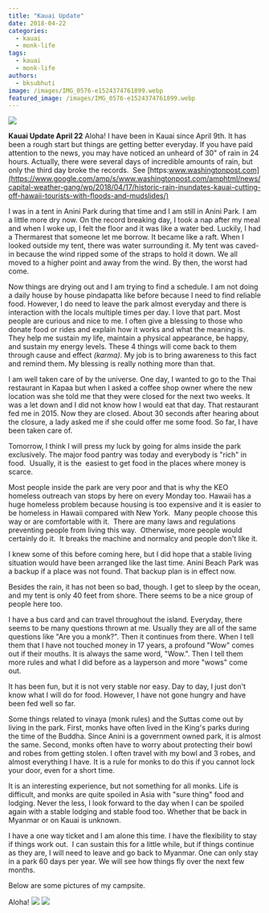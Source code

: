 ```yaml
---
title: "Kauai Update"
date: 2018-04-22
categories: 
  - kauai
  - monk-life
tags: 
  - kauai
  - monk-life
authors: 
  - bksubhuti
image: /images/IMG_0576-e1524374761899.webp
featured_image: /images/IMG_0576-e1524374761899.webp
---
```


[![](/images/IMG_0576-e1524374761899-768x1024.webp)](/images/2018/04/IMG_0576-e1524374761899.webp)

**Kauai Update April 22** Aloha! I have been in Kauai since April 9th. It has been a rough start but things are getting better everyday. If you have paid attention to the news, you may have noticed an unheard of 30" of rain in 24 hours. Actually, there were several days of incredible amounts of rain, but only the third day broke the records.  See [https:www.washingtonpost.com](https://www.google.com/amp/s/www.washingtonpost.com/amphtml/news/capital-weather-gang/wp/2018/04/17/historic-rain-inundates-kauai-cutting-off-hawaii-tourists-with-floods-and-mudslides/)

I was in a tent in Anini Park during that time and I am still in Anini Park. I am a little more dry now. On the record breaking day, I took a nap after my meal and when I woke up, I felt the floor and it was like a water bed. Luckily, I had a Thermarest that someone let me borrow. It became like a raft. When I looked outside my tent, there was water surrounding it. My tent was caved-in because the wind ripped some of the straps to hold it down. We all moved to a higher point and away from the wind. By then, the worst had come.

Now things are drying out and I am trying to find a schedule. I am not doing a daily house by house pindapatta like before because I need to find reliable food. However, I do need to leave the park almost everyday and there is interaction with the locals multiple times per day. I love that part. Most people are curious and nice to me. I often give a blessing to those who donate food or rides and explain how it works and what the meaning is. They help me sustain my life, maintain a physical appearance, be happy, and sustain my energy levels. These 4 things will come back to them through cause and effect _(karma)_. My job is to bring awareness to this fact and remind them. My blessing is really nothing more than that.

I am well taken care of by the universe. One day, I wanted to go to the Thai restaurant in Kapaa but when I asked a coffee shop owner where the new location was she told me that they were closed for the next two weeks. It was a let down and I did not know how I would eat that day. That restaurant fed me in 2015. Now they are closed. About 30 seconds after hearing about the closure, a lady asked me if she could offer me some food. So far, I have been taken care of.

Tomorrow, I think I will press my luck by going for alms inside the park exclusively. The major food pantry was today and everybody is "rich" in food.  Usually, it is the  easiest to get food in the places where money is scarce.

Most people inside the park are very poor and that is why the KEO homeless outreach van stops by here on every Monday too. Hawaii has a huge homeless problem because housing is too expensive and it is easier to be homeless in Hawaii compared with New York.  Many people choose this way or are comfortable with it.  There are many laws and regulations preventing people from living this way.  Otherwise, more people would certainly do it.  It breaks the machine and normalcy and people don't like it.

I knew some of this before coming here, but I did hope that a stable living situation would have been arranged like the last time. Anini Beach Park was a backup if a place was not found. That backup plan is in effect now.

Besides the rain, it has not been so bad, though. I get to sleep by the ocean, and my tent is only 40 feet from shore. There seems to be a nice group of people here too.

I have a bus card and can travel throughout the island. Everyday, there seems to be many questions thrown at me. Usually they are all of the same questions like "Are you a monk?". Then it continues from there. When I tell them that I have not touched money in 17 years, a profound "Wow" comes out if their mouths. It is always the same word, "Wow.". Then I tell them more rules and what I did before as a layperson and more "wows" come out.

It has been fun, but it is not very stable nor easy. Day to day, I just don't know what I will do for food. However, I have not gone hungry and have been fed well so far.

Some things related to vinaya (monk rules) and the Suttas come out by living in the park. First, monks have often lived in the King's parks during the time of the Buddha. Since Anini is a government owned park, it is almost the same. Second, monks often have to worry about protecting their bowl and robes from getting stolen. I often travel with my bowl and 3 robes, and almost everything I have. It is a rule for monks to do this if you cannot lock your door, even for a short time.

It is an interesting experience, but not something for all monks. Life is difficult, and monks are quite spoiled in Asia with "sure thing" food and lodging. Never the less, I look forward to the day when I can be spoiled again with a stable lodging and stable food too. Whether that be back in Myanmar or on Kauai is unknown.

I have a one way ticket and I am alone this time. I have the flexibility to stay if things work out.  I can sustain this for a little while, but if things continue as they are, I will need to leave and go back to Myanmar. One can only stay in a park 60 days per year. We will see how things fly over the next few months.

Below are some pictures of my campsite.

Aloha! [![](/images/IMG_20180421_074412-1024x768.webp)](/images/2018/04/IMG_20180421_074412.webp) [![](/images/IMG_20180421_074441-1024x768.webp)](/images/2018/04/IMG_20180421_074441.webp)